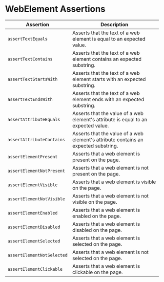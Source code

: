 
# WebElement Assertions

| Assertion             | Description |
| ---------------------| ----------- |
| `assertTextEquals`    | Asserts that the text of a web element is equal to an expected value. |
| `assertTextContains`  | Asserts that the text of a web element contains an expected substring. |
| `assertTextStartsWith`| Asserts that the text of a web element starts with an expected substring. |
| `assertTextEndsWith`  | Asserts that the text of a web element ends with an expected substring. |
| `assertAttributeEquals` | Asserts that the value of a web element's attribute is equal to an expected value. |
| `assertAttributeContains` | Asserts that the value of a web element's attribute contains an expected substring. |
| `assertElementPresent` | Asserts that a web element is present on the page. |
| `assertElementNotPresent` | Asserts that a web element is not present on the page. |
| `assertElementVisible` | Asserts that a web element is visible on the page. |
| `assertElementNotVisible` | Asserts that a web element is not visible on the page. |
| `assertElementEnabled` | Asserts that a web element is enabled on the page. |
| `assertElementDisabled` | Asserts that a web element is disabled on the page. |
| `assertElementSelected` | Asserts that a web element is selected on the page. |
| `assertElementNotSelected` | Asserts that a web element is not selected on the page. |
| `assertElementClickable` | Asserts that a web element is clickable on the page. |
